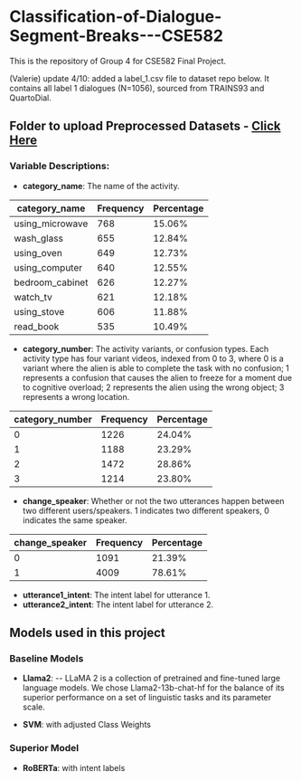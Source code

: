 # Classification-of-Dialogue-Segment-Breaks---CSE582
This is the repository of Group 4 for CSE582 Final Project.

(Valerie) update 4/10: added a label_1.csv file to dataset repo below. It contains all label 1 dialogues (N=1056), sourced from TRAINS93 and QuartoDial.

## Folder to upload Preprocessed Datasets - [Click Here](https://pennstateoffice365-my.sharepoint.com/:f:/g/personal/hmp5565_psu_edu/EuAqhN2dA5ZAg3xCPeRZwNsB4pZquDW6onc20c9BGTo-XQ?e=hYBv6N)

### Variable Descriptions: 
- **category_name**: The name of the activity.

| category_name      | Frequency | Percentage |
|--------------------|-----------|------------|
| using_microwave    | 768       | 15.06%     |
| wash_glass         | 655       | 12.84%     |
| using_oven         | 649       | 12.73%     |
| using_computer     | 640       | 12.55%     |
| bedroom_cabinet    | 626       | 12.27%     |
| watch_tv           | 621       | 12.18%     |
| using_stove        | 606       | 11.88%     |
| read_book          | 535       | 10.49%     |

- **category_number**: The activity variants, or confusion types. Each activity type has four variant videos, indexed from 0 to 3, where 0 is a variant where the alien is able to complete the task with no confusion; 1 represents a confusion that causes the alien to freeze for a moment due to cognitive overload; 2 represents the alien using the wrong object; 3 represents a wrong location.

| category_number | Frequency | Percentage |
|-----------------|-----------|------------|
| 0               | 1226      | 24.04%     |
| 1               | 1188      | 23.29%     |
| 2               | 1472      | 28.86%     |
| 3               | 1214      | 23.80%     |

- **change_speaker**: Whether or not the two utterances happen between two different users/speakers. 1 indicates two different speakers, 0 indicates the same speaker.

| change_speaker | Frequency | Percentage |
|----------------|-----------|------------|
| 0              | 1091      | 21.39%     |
| 1              | 4009      | 78.61%     |

- **utterance1_intent**: The intent label for utterance 1.
- **utterance2_intent**: The intent label for utterance 2.

## Models used in this project

### Baseline Models
- **Llama2**: -- LLaMA 2 is a collection of pretrained and fine-tuned large language models. We chose Llama2-13b-chat-hf for the balance of its superior performance on a set of linguistic tasks and its parameter scale. 

- **SVM**: with adjusted Class Weights

### Superior Model
- **RoBERTa**: with intent labels
